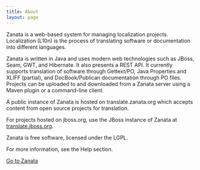 ```yaml
---
title: About
layout: page
---
```


<p class="txt--lead">Zanata is a web-based system for managing localization projects. Localization (L10n) is the process of translating software or documentation into different languages.</p>

Zanata is written in Java and uses modern web technologies such as JBoss, Seam, GWT, and Hibernate. It also presents a REST API. It currently supports translation of software through Gettext/PO, Java Properties and XLIFF (partial), and DocBook/Publican documentation through PO files. Projects can be uploaded to and downloaded from a Zanata server using a Maven plugin or a command-line client.

A public instance of Zanata is hosted on translate.zanata.org which accepts content from open source projects for translation.

For projects hosted on jboss.org, use the JBoss instance of Zanata at [translate.jboss.org](http://translate.jboss.org).

Zanata is free software, licensed under the LGPL.

For more information, see the Help section.

<a href="http://translate.zanata.org" class="button--primary">Go to Zanata</a>
